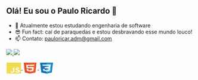 ## Olá! Eu sou o Paulo Ricardo 👋

- 🌱 Atualmente estou estudando engenharia de software
- 😎 Fun fact: caí de paraquedas e estou desbravando esse mundo louco!
- 📫 Contato: pauloricar.adm@gmail.com

<div>
  <a href="https://github.com/pauloricardosantos">
  <img height="180em" src="https://github-readme-stats.vercel.app/api?username=pauloricardosantos&show_icons=true&theme=dark&include_all_commits=true&count_private=true"/>
  <img height="180em" src="https://github-readme-stats.vercel.app/api/top-langs/?username=pauloricardosantos&layout=compact&langs_count=7&theme=dark"/>
</div>

<div style="display: inline_block"><br>

  <img align="center" alt="Rafa-Js" height="30" width="40" src="https://raw.githubusercontent.com/devicons/devicon/master/icons/javascript/javascript-plain.svg">
  <img align="center" alt="Rafa-HTML" height="30" width="40" src="https://raw.githubusercontent.com/devicons/devicon/master/icons/html5/html5-original.svg">
  <img align="center" alt="Rafa-CSS" height="30" width="40" src="https://raw.githubusercontent.com/devicons/devicon/master/icons/css3/css3-original.svg">
  
  
  </div>
